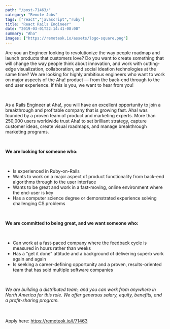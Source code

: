 ```yaml
---
path: "/post-71463/"
category: "Remote Jobs"
tags: ["react","javascript","ruby"]
title: "React Rails Engineer"
date: "2019-03-01T22:14:41-08:00"
summary: "Aha"
images: ["https://remoteok.io/assets/logo-square.png"]
---
```


<p>Are you an Engineer looking to revolutionize the way people roadmap and launch products that customers love? Do you want to create something that will change the way people think about innovation, and work with cutting-edge visualization, collaboration, and social ideation technologies at the same time? We are looking for highly ambitious engineers who want to work on major aspects of the Aha! product &mdash; from the back-end through to the end user experience. If this is you, we want to hear from you!</p><br /><p>As a Rails Engineer at Aha!, you will have an excellent opportunity to join a breakthrough and profitable company that is growing fast. Aha! was founded by a proven team of product and marketing experts. More than 250,000 users worldwide trust Aha! to set brilliant strategy, capture customer ideas, create visual roadmaps, and manage breakthrough marketing programs.</p><br /><p><strong>We are looking for someone who:</strong></p><br /><ul><li>Is experienced in Ruby-on-Rails</li><li>Wants to work on a major aspect of product functionality from back-end algorithms through to the user interface</li><li>Wants to be great and work in a fast-moving, online environment where the end-user is key</li><li>Has a computer science degree or demonstrated experience solving challenging CS problems</li></ul><br /><p><strong>We are committed to being great, and we want someone who:</strong></p><br /><ul><li>Can work at a fast-paced company where the feedback cycle is measured in hours rather than weeks</li><li>Has a "get it done" attitude and a background of delivering superb work again and again</li><li>Is seeking a career-defining opportunity and a proven, results-oriented team that has sold multiple software companies</li></ul><br /><p><em>We are building a distributed team, and you can work from anywhere in North America for this role. We offer generous salary, equity, benefits, and a profit-sharing program.</em></p>

<br/>
<br/>
Apply here: <A HREF="https://remoteok.io/l/71463">https://remoteok.io/l/71463</A>
